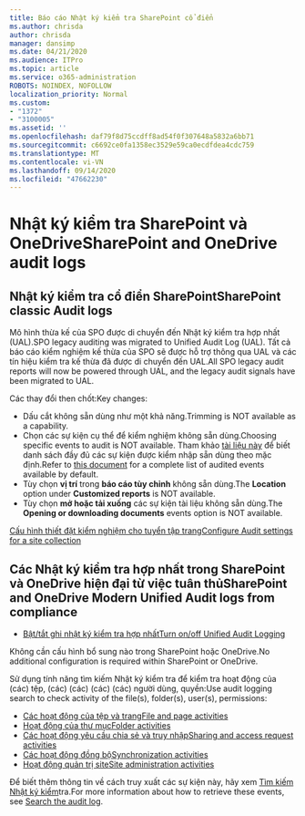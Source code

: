 ```yaml
---
title: Báo cáo Nhật ký kiểm tra SharePoint cổ điển
ms.author: chrisda
author: chrisda
manager: dansimp
ms.date: 04/21/2020
ms.audience: ITPro
ms.topic: article
ms.service: o365-administration
ROBOTS: NOINDEX, NOFOLLOW
localization_priority: Normal
ms.custom:
- "1372"
- "3100005"
ms.assetid: ''
ms.openlocfilehash: daf79f8d75ccdff8ad54f0f307648a5832a6bb71
ms.sourcegitcommit: c6692ce0fa1358ec3529e59ca0ecdfdea4cdc759
ms.translationtype: MT
ms.contentlocale: vi-VN
ms.lasthandoff: 09/14/2020
ms.locfileid: "47662230"
---
```

# <a name="sharepoint-and-onedrive-audit-logs"></a><span data-ttu-id="0fc70-102">Nhật ký kiểm tra SharePoint và OneDrive</span><span class="sxs-lookup"><span data-stu-id="0fc70-102">SharePoint and OneDrive audit logs</span></span>

## <a name="sharepoint-classic-audit-logs"></a><span data-ttu-id="0fc70-103">Nhật ký kiểm tra cổ điển SharePoint</span><span class="sxs-lookup"><span data-stu-id="0fc70-103">SharePoint classic Audit logs</span></span>

<span data-ttu-id="0fc70-104">Mô hình thừa kế của SPO được di chuyển đến Nhật ký kiểm tra hợp nhất (UAL).</span><span class="sxs-lookup"><span data-stu-id="0fc70-104">SPO legacy auditing was migrated to Unified Audit Log (UAL).</span></span> <span data-ttu-id="0fc70-105">Tất cả báo cáo kiểm nghiệm kế thừa của SPO sẽ được hỗ trợ thông qua UAL và các tín hiệu kiểm tra kế thừa đã được di chuyển đến UAL.</span><span class="sxs-lookup"><span data-stu-id="0fc70-105">All SPO legacy audit reports will now be powered through UAL, and the legacy audit signals have been migrated to UAL.</span></span>

<span data-ttu-id="0fc70-106">Các thay đổi then chốt:</span><span class="sxs-lookup"><span data-stu-id="0fc70-106">Key changes:</span></span>

* <span data-ttu-id="0fc70-107">Dấu cắt không sẵn dùng như một khả năng.</span><span class="sxs-lookup"><span data-stu-id="0fc70-107">Trimming is NOT available as a capability.</span></span>
* <span data-ttu-id="0fc70-108">Chọn các sự kiện cụ thể để kiểm nghiệm không sẵn dùng.</span><span class="sxs-lookup"><span data-stu-id="0fc70-108">Choosing specific events to audit is NOT available.</span></span> <span data-ttu-id="0fc70-109">Tham khảo [tài liệu này](https://docs.microsoft.com/microsoft-365/compliance/search-the-audit-log-in-security-and-compliance) để biết danh sách đầy đủ các sự kiện được kiểm nhập sẵn dùng theo mặc định.</span><span class="sxs-lookup"><span data-stu-id="0fc70-109">Refer to [this document](https://docs.microsoft.com/microsoft-365/compliance/search-the-audit-log-in-security-and-compliance) for a complete list of audited events available by default.</span></span>
* <span data-ttu-id="0fc70-110">Tùy chọn **vị trí** trong **báo cáo tùy chỉnh** không sẵn dùng.</span><span class="sxs-lookup"><span data-stu-id="0fc70-110">The **Location** option under **Customized reports** is NOT available.</span></span>
* <span data-ttu-id="0fc70-111">Tùy chọn **mở hoặc tải xuống** các sự kiện tài liệu không sẵn dùng.</span><span class="sxs-lookup"><span data-stu-id="0fc70-111">The **Opening or downloading documents** events option is NOT available.</span></span>

[<span data-ttu-id="0fc70-112">Cấu hình thiết đặt kiểm nghiệm cho tuyển tập trang</span><span class="sxs-lookup"><span data-stu-id="0fc70-112">Configure Audit settings for a site collection</span></span>](https://support.office.com/article/Configure-audit-settings-for-a-site-collection-A9920C97-38C0-44F2-8BCB-4CF1E2AE22D2)

## <a name="sharepoint-and-onedrive-modern-unified-audit-logs-from-compliance"></a><span data-ttu-id="0fc70-113">Các Nhật ký kiểm tra hợp nhất trong SharePoint và OneDrive hiện đại từ việc tuân thủ</span><span class="sxs-lookup"><span data-stu-id="0fc70-113">SharePoint and OneDrive Modern Unified Audit logs from compliance</span></span>

* [<span data-ttu-id="0fc70-114">Bật/tắt ghi nhật ký kiểm tra hợp nhất</span><span class="sxs-lookup"><span data-stu-id="0fc70-114">Turn on/off Unified Audit Logging</span></span>](https://docs.microsoft.com/microsoft-365/compliance/turn-audit-log-search-on-or-off) 

<span data-ttu-id="0fc70-115">Không cần cấu hình bổ sung nào trong SharePoint hoặc OneDrive.</span><span class="sxs-lookup"><span data-stu-id="0fc70-115">No additional configuration is required within SharePoint or OneDrive.</span></span>

<span data-ttu-id="0fc70-116">Sử dụng tính năng tìm kiếm Nhật ký kiểm tra để kiểm tra hoạt động của (các) tệp, (các) (các) (các) (các) người dùng, quyền:</span><span class="sxs-lookup"><span data-stu-id="0fc70-116">Use audit logging search to check activity of the file(s), folder(s), user(s), permissions:</span></span>

* [<span data-ttu-id="0fc70-117">Các hoạt động của tệp và trang</span><span class="sxs-lookup"><span data-stu-id="0fc70-117">File and page activities</span></span>](https://docs.microsoft.com/microsoft-365/compliance/search-the-audit-log-in-security-and-compliance)
* [<span data-ttu-id="0fc70-118">Hoạt động của thư mục</span><span class="sxs-lookup"><span data-stu-id="0fc70-118">Folder activities</span></span>](https://docs.microsoft.com/microsoft-365/compliance/search-the-audit-log-in-security-and-compliance#folder-activities)
* [<span data-ttu-id="0fc70-119">Các hoạt động yêu cầu chia sẻ và truy nhập</span><span class="sxs-lookup"><span data-stu-id="0fc70-119">Sharing and access request activities</span></span>](https://docs.microsoft.com/microsoft-365/compliance/search-the-audit-log-in-security-and-compliance#sharing-and-access-request-activities)
* [<span data-ttu-id="0fc70-120">Các hoạt động đồng bộ</span><span class="sxs-lookup"><span data-stu-id="0fc70-120">Synchronization activities</span></span>](https://docs.microsoft.com/microsoft-365/compliance/search-the-audit-log-in-security-and-compliance#synchronization-activities)
* [<span data-ttu-id="0fc70-121">Hoạt động quản trị site</span><span class="sxs-lookup"><span data-stu-id="0fc70-121">Site administration activities</span></span>](https://docs.microsoft.com/microsoft-365/compliance/search-the-audit-log-in-security-and-compliance#site-administration-activities)

<span data-ttu-id="0fc70-122">Để biết thêm thông tin về cách truy xuất các sự kiện này, hãy xem [Tìm kiếm Nhật ký kiểm](https://docs.microsoft.com/microsoft-365/compliance/search-the-audit-log-in-security-and-compliance#search-the-audit-log)tra.</span><span class="sxs-lookup"><span data-stu-id="0fc70-122">For more information about how to retrieve these events, see [Search the audit log](https://docs.microsoft.com/microsoft-365/compliance/search-the-audit-log-in-security-and-compliance#search-the-audit-log).</span></span>
